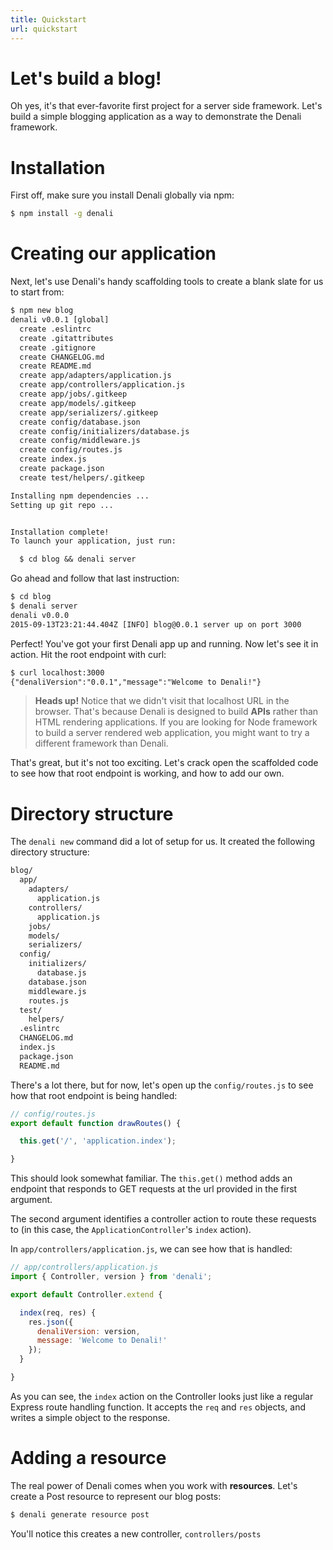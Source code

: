 ```yaml
---
title: Quickstart
url: quickstart
---
```


# Let's build a blog!

Oh yes, it's that ever-favorite first project for a server side framework. Let's build a simple blogging application as a way to demonstrate the Denali framework.

# Installation

First off, make sure you install Denali globally via npm:

```sh
$ npm install -g denali
```

# Creating our application

Next, let's use Denali's handy scaffolding tools to create a blank slate for us to start from:

```txt
$ npm new blog
denali v0.0.1 [global]
  create .eslintrc
  create .gitattributes
  create .gitignore
  create CHANGELOG.md
  create README.md
  create app/adapters/application.js
  create app/controllers/application.js
  create app/jobs/.gitkeep
  create app/models/.gitkeep
  create app/serializers/.gitkeep
  create config/database.json
  create config/initializers/database.js
  create config/middleware.js
  create config/routes.js
  create index.js
  create package.json
  create test/helpers/.gitkeep

Installing npm dependencies ...
Setting up git repo ...


Installation complete!
To launch your application, just run:

  $ cd blog && denali server
```

Go ahead and follow that last instruction:

```txt
$ cd blog
$ denali server
denali v0.0.0
2015-09-13T23:21:44.404Z [INFO] blog@0.0.1 server up on port 3000
```

Perfect! You've got your first Denali app up and running. Now let's see it in action. Hit the root endpoint with curl:

```txt
$ curl localhost:3000
{"denaliVersion":"0.0.1","message":"Welcome to Denali!"}
```

> **Heads up!** Notice that we didn't visit that localhost URL in the browser. That's because Denali is designed to build **APIs** rather than HTML rendering applications. If you are looking for Node framework to build a server rendered web application, you might want to try a different framework than Denali.

That's great, but it's not too exciting. Let's crack open the scaffolded code to see how that root endpoint is working, and how to add our own.

# Directory structure

The `denali new` command did a lot of setup for us. It created the following directory structure:

```txt
blog/
  app/
    adapters/
      application.js
    controllers/
      application.js
    jobs/
    models/
    serializers/
  config/
    initializers/
      database.js
    database.json
    middleware.js
    routes.js
  test/
    helpers/
  .eslintrc
  CHANGELOG.md
  index.js
  package.json
  README.md
```

There's a lot there, but for now, let's open up the `config/routes.js` to see how that root endpoint is being handled:

```js
// config/routes.js
export default function drawRoutes() {

  this.get('/', 'application.index');

}
```

This should look somewhat familiar. The `this.get()` method adds an endpoint that responds to GET requests at the url provided in the first argument.

The second argument identifies a controller action to route these requests to (in this case, the `ApplicationController`'s `index` action).

In `app/controllers/application.js`, we can see how that is handled:

```js
// app/controllers/application.js
import { Controller, version } from 'denali';

export default Controller.extend {

  index(req, res) {
    res.json({
      denaliVersion: version,
      message: 'Welcome to Denali!'
    });
  }

}
```

As you can see, the `index` action on the Controller looks just like a regular Express route handling function. It accepts the `req` and `res` objects, and writes a simple object to the response.

# Adding a resource

The real power of Denali comes when you work with **resources**. Let's create a Post resource to represent our blog posts:

```sh
$ denali generate resource post
```

You'll notice this creates a new controller, `controllers/posts`
